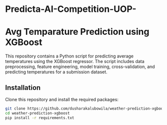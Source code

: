# Predicta-AI-Competition-UOP-

# Avg Temparature Prediction using XGBoost

This repository contains a Python script for predicting average temperatures using the XGBoost regressor. The script includes data preprocessing, feature engineering, model training, cross-validation, and predicting temperatures for a submission dataset.

## Installation

Clone this repository and install the required packages:

```sh
git clone https://github.com/dusharakalubowila/weather-prediction-xgboost.git
cd weather-prediction-xgboost
pip install -r requirements.txt
